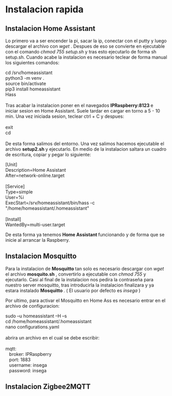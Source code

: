 # Instalacion rapida 

## Instalacion Home Assistant

Lo primero va a ser encender la pi, sacar la ip, conectar con el putty y luego descargar el archivo con <i> wget </i> . Despues de eso se convierte en ejecutable con el
comando <i> chmod 755 setup.sh </i> y tras esto ejecutarlo de forma sh setup.sh. Cuando acabe la instalacion es necesario teclear de forma manual los siguientes comandos:

cd /srv/homeassistant <br/> python3 -m venv . <br/> source bin/activate <br/> pip3 install homeassistant <br/> Hass <br/> <br/> Tras acabar la instalacion poner en el navegados <b> IPRaspberry:8123 </b> e iniciar sesion en Home Assistant. Suele tardar en cargar en torno a 5 - 10 min. Una vez iniciada sesion, teclear ctrl + C y despues: <br/> <br/> exit <br/> cd <br/> <br/> De esta forma salimos del entorno. Una vez salimos hacemos ejecutable el archivo <b> setup2.sh </b> y ejecutarlo. En medio de la instalacion saltara un cuadro de escritura, copiar y pegar lo siguiente:

[Unit] <br/> Description=Home Assistant <br/> After=network-online.target <br/> <br/> [Service] <br/> Type=simple <br/> User=%i <br/> ExecStart=/srv/homeassistant/bin/hass -c "/home/homeassistant/.homeassistant" <br/> <br/> [Install] <br/> WantedBy=multi-user.target
 
De esta forma ya tenemos <b> Home Assistant </b> funcionando y de forma que se inicie al arrancar la Raspberry.

## Instalacion Mosquitto

Para la instalacion de <b> Mosquitto </b> tan solo es necesario descargar con <i> wget </i> el archivo <b> mosquito.sh </b> , convertirlo a ejecutable con <i> chmod 755 </i> y ejecutarlo. Casi al final de la instalacion nos pedira la contraseña para nuestro server mosquitto, tras introducirla la instalacion finalizara y ya estara instalado <b> Mosquitto </b> . ( El usuario por defecto es <i> insega </i> )

Por ultimo, para activar el Mosquitto en Home Ass es necesario entrar en el archivo de configuracion:

sudo –u homeassistant –H –s <br/> cd /home/homeassistant/.homeassistant <br/> nano configurations.yaml <br/> <br/>
abrira un archivo en el cual se debe escribir: <br/> <br/> mqtt: <br/> &nbsp;&nbsp; broker: IPRaspberry <br/> &nbsp;&nbsp; port: 1883 <br/> &nbsp;&nbsp; username: insega <br/> &nbsp;&nbsp; password: insega


## Instalacion Zigbee2MQTT

